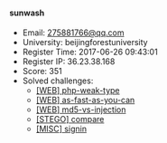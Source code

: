 #### sunwash  

* Email: 275881766@qq.com  
* University: beijingforestuniversity  
* Register Time: 2017-06-26 09:43:01  
* Register IP: 36.23.38.168  
* Score: 351  
* Solved challenges: 
  * [[WEB] php-weak-type](https://github.com/SniperOJ/Challenges/blob/master/web/php-weak-type.json)  
  * [[WEB] as-fast-as-you-can](https://github.com/SniperOJ/Challenges/blob/master/web/as-fast-as-you-can.json)  
  * [[WEB] md5-vs-injection](https://github.com/SniperOJ/Challenges/blob/master/web/md5-vs-injection.json)  
  * [[STEGO] compare](https://github.com/SniperOJ/Challenges/blob/master/stego/compare.json)  
  * [[MISC] signin](https://github.com/SniperOJ/Challenges/blob/master/misc/signin.json)  
